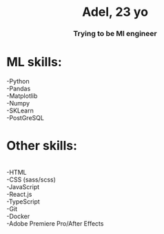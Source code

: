<h1 align="center">Adel, 23 yo </h1>
<h3 align="center">Trying to be Ml engineer </h3>
<h4align='left'><h1>ML skills:<br> </h1>
-Python <br>
-Pandas <br>
-Matplotlib<br>
-Numpy<br>
-SKLearn<br>
-PostGreSQL<br>
<h1>Other skills:</h1><br>
-HTML<br>
-CSS (sass/scss)<br>
-JavaScript<br>
-React.js<br>
-TypeScript<br>
-Git<br>
-Docker <br>
-Adobe Premiere Pro/After Effects<br> </h4>
